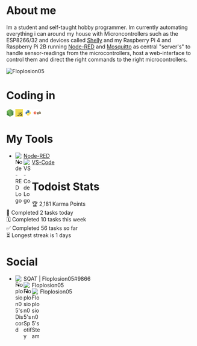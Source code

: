 # About me
Im a student and 
self-taught hobby programmer. Im currently automating everything i can around my house with Microncontrollers such as the ESP8266/32 and devices called [Shelly](https://shelly.cloud/) and my Raspberry Pi 4 and Raspberry Pi 2B running [Node-RED](https://nodered.org/) and [Mosquitto](https://mosquitto.org/) as central "server's" to handle sensor-readings from the microcontrollers, host a web-interface to control them and direct the right commands to the right microcontrollers.
<p><img src="https://github-readme-stats.vercel.app/api?username=Floplosion05&show_icons=true&theme=gotham" alt="Floplosion05"/>

# Coding in
<code><img height="20" src="https://raw.githubusercontent.com/github/explore/80688e429a7d4ef2fca1e82350fe8e3517d3494d/topics/nodejs/nodejs.png"></code>
<code><img height="20" src="https://raw.githubusercontent.com/github/explore/80688e429a7d4ef2fca1e82350fe8e3517d3494d/topics/javascript/javascript.png"></code>
<code><img height="20" src="https://raw.githubusercontent.com/github/explore/80688e429a7d4ef2fca1e82350fe8e3517d3494d/topics/python/python.png"></code>
<code><img height="20" src="https://raw.githubusercontent.com/github/explore/80688e429a7d4ef2fca1e82350fe8e3517d3494d/topics/git/git.png"></code>

# My Tools
<ul>
  <li><a href="https://nodered.org/"><img align="left" alt="Node-RED Logo" width="22px" src="https://nodered.org/about/resources/media/node-red-icon.svg">Node-RED</a></li>
  <li><a href="https://code.visualstudio.com/"><img align="left" alt="VS-Code Logo" width="22px" src="https://upload.wikimedia.org/wikipedia/commons/9/9a/Visual_Studio_Code_1.35_icon.svg">VS-Code</a></li>
</ul>

# Todoist Stats
<!-- TODO-IST:START -->
🏆  2,181 Karma Points           
🌸  Completed 2 tasks today           
🗓  Completed 10 tasks this week           
✅  Completed 56 tasks so far           
⏳  Longest streak is 1 days
<!-- TODO-IST:END -->

# Social
<ul>
  <li><img align="left" alt="Floplosion05's Discord" width="22px" src="https://raw.githubusercontent.com/peterthehan/peterthehan/master/assets/discord.svg"/>SQAT | Floplosion05#9866</li>
  <li><a href="https://open.spotify.com/user/6fm588djfm9sufr408wvd5w7a?si=c2b48983dc664985"><img align="left" alt="Floplosion05's Spotify" width="22px" src="https://raw.githubusercontent.com/peterthehan/peterthehan/master/assets/spotify.svg"/></a>Floplosion05
  <li><a href="https://steamcommunity.com/id/Floplosion05/"><img align="left" alt="Floplosion05's Steam" width="22px" src="https://upload.wikimedia.org/wikipedia/commons/8/83/Steam_icon_logo.svg"/></a>Floplosion05
</ul>
